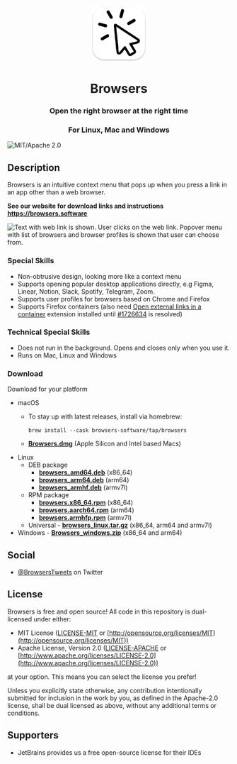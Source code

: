 <p align="center">
  <img src="https://raw.githubusercontent.com/Browsers-software/browsers/main/resources/icons/256x256/software.Browsers.png" width="128" />
  <h1 align="center">Browsers</h1>
  <h3 align="center">Open the right browser at the right time</h3>
  <h3 align="center">For Linux, Mac and Windows</h3>
</p>

![MIT/Apache 2.0](https://img.shields.io/badge/license-MIT%2FApache-blue.svg)

## Description

Browsers is an intuitive context menu that pops up when you press a link in an app other than a web browser.

**See our website for download links and instructions**<br>
**https://browsers.software**

![Text with web link is shown.
User clicks on the web link.
Popover menu with list of browsers and browser profiles is shown that user can choose from.](docs/browsers.gif "Animated recording of our tool")

### Special Skills

- Non-obtrusive design, looking more like a context menu
- Supports opening popular desktop applications directly, e.g Figma, Linear, Notion, Slack, Spotify, Telegram, Zoom.
- Supports user profiles for browsers based on Chrome and Firefox
- Supports Firefox containers (also
  need [Open external links in a container](https://addons.mozilla.org/en-US/firefox/addon/open-url-in-container/)
  extension installed until [#1726634](https://bugzilla.mozilla.org/show_bug.cgi?id=1726634) is resolved)

### Technical Special Skills

- Does not run in the background. Opens and closes only when you use it.
- Runs on Mac, Linux and Windows

### Download

Download for your platform

- macOS
  - To stay up with latest releases, install via homebrew:

        brew install --cask browsers-software/tap/browsers

  - [**Browsers.dmg**](https://github.com/Browsers-software/browsers/releases/latest/download/Browsers.dmg) (Apple Silicon and Intel based Macs)
- Linux
  - DEB package
    - [**browsers_amd64.deb**](https://github.com/Browsers-software/browsers/releases/latest/download/browsers_amd64.deb) (x86_64)
    - [**browsers_arm64.deb**](https://github.com/Browsers-software/browsers/releases/latest/download/browsers_arm64.deb) (arm64)
    - [**browsers_armhf.deb**](https://github.com/Browsers-software/browsers/releases/latest/download/browsers_armhf.deb) (armv7l)
  - RPM package
    - [**browsers.x86_64.rpm**](https://github.com/Browsers-software/browsers/releases/latest/download/browsers_x86_64.deb) (x86_64)
    - [**browsers.aarch64.rpm**](https://github.com/Browsers-software/browsers/releases/latest/download/browsers_aarch64.deb) (arm64)
    - [**browsers.armhfp.rpm**](https://github.com/Browsers-software/browsers/releases/latest/download/browsers_armhfp.deb) (armv7l)
  - Universal - [**browsers_linux.tar.gz**](https://github.com/Browsers-software/browsers/releases/latest/download/browsers_linux.tar.gz) (x86_64, arm64 and armv7l)
- Windows - [**Browsers_windows.zip**](https://github.com/Browsers-software/browsers/releases/latest/download/Browsers_windows.zip) (x86_64 and arm64)

## Social

* [@BrowsersTweets](https://twitter.com/BrowsersTweets) on Twitter

## License

Browsers is free and open source! All code in this repository is dual-licensed under either:

* MIT License ([LICENSE-MIT](LICENSE-MIT) or [http://opensource.org/licenses/MIT](http://opensource.org/licenses/MIT))
* Apache License, Version 2.0 ([LICENSE-APACHE](LICENSE-APACHE)
  or [http://www.apache.org/licenses/LICENSE-2.0](http://www.apache.org/licenses/LICENSE-2.0))

at your option. This means you can select the license you prefer!

Unless you explicitly state otherwise, any contribution intentionally submitted for inclusion in the work by you, as
defined in the Apache-2.0 license, shall be dual licensed as above, without any additional terms or conditions.

## Supporters

- JetBrains provides us a free open-source license for their IDEs